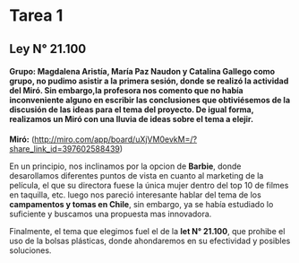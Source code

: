 # Tarea 1
## Ley N° 21.100
#### Grupo: Magdalena Aristía, María Paz Naudon y Catalina Gallego como grupo, no pudimo asistir a la primera sesión, donde se realizó la actividad del Miró. Sin embargo,la profesora nos comento que no había inconveniente alguno en escribir las conclusiones que obtiviésemos de la discusión de las ideas para el tema del proyecto. De igual forma, realizamos un Miró con una lluvia de ideas sobre el tema a elejir.

 **Miró:** (http://miro.com/app/board/uXjVM0evkM=/?share_link_id=397602588439) 
 
 En un principio, nos inclinamos por la opcion de **Barbie**, donde desarollamos diferentes puntos de vista en cuanto al marketing de la película, el que su directora fuese la única mujer dentro del top 10 de filmes en taquilla, etc. 
 luego nos pareció interesante hablar del tema de los **campamentos y tomas en Chile**, sin embargo, ya se había estudiado lo suficiente y buscamos una propuesta mas innovadora.
 
 Finalmente, el tema que elegimos fuel el de la **let N° 21.100**, que prohibe el uso de la bolsas plásticas, donde ahondaremos en su efectividad y posibles soluciones. 